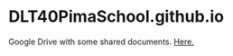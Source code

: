 # DLT40PimaSchool.github.io

Google Drive with some shared documents. [Here.](https://drive.google.com/drive/folders/1ZZMGZ6aWJeVTU88XWKZI8kuVsPHdOL2l?usp=sharing)
